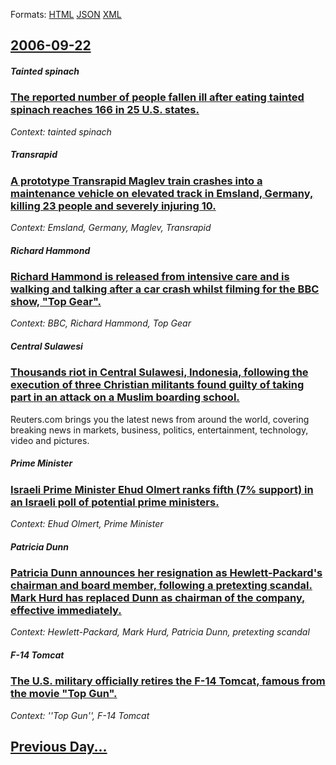 
Formats: [HTML](2006/09/22/index.html)  [JSON](2006/09/22/index.json)  [XML](2006/09/22/index.xml)  

## [2006-09-22](/news/2006/09/22/index.md)

##### Tainted spinach
### [ The reported number of people fallen ill after eating tainted spinach reaches 166 in 25 U.S. states. ](/news/2006/09/22/the-reported-number-of-people-fallen-ill-after-eating-tainted-spinach-reaches-166-in-25-u-s-states.md)
_Context: tainted spinach_

##### Transrapid
### [ A prototype Transrapid Maglev train crashes into a maintenance vehicle on elevated track in Emsland, Germany, killing 23 people and severely injuring 10. ](/news/2006/09/22/a-prototype-transrapid-maglev-train-crashes-into-a-maintenance-vehicle-on-elevated-track-in-emsland-germany-killing-23-people-and-severel.md)
_Context: Emsland, Germany, Maglev, Transrapid_

##### Richard Hammond
### [ Richard Hammond is released from intensive care and is walking and talking after a car crash whilst filming for the BBC show, "Top Gear". ](/news/2006/09/22/richard-hammond-is-released-from-intensive-care-and-is-walking-and-talking-after-a-car-crash-whilst-filming-for-the-bbc-show-top-gear.md)
_Context: BBC, Richard Hammond, Top Gear_

##### Central Sulawesi
### [ Thousands riot in Central Sulawesi, Indonesia, following the execution of three Christian militants found guilty of taking part in an attack on a Muslim boarding school. ](/news/2006/09/22/thousands-riot-in-central-sulawesi-indonesia-following-the-execution-of-three-christian-militants-found-guilty-of-taking-part-in-an-attac.md)
Reuters.com brings you the latest news from around the world, covering breaking news in markets, business, politics, entertainment, technology, video and pictures.

##### Prime Minister
### [ Israeli Prime Minister Ehud Olmert ranks fifth (7% support) in an Israeli poll of potential prime ministers. ](/news/2006/09/22/israeli-prime-minister-ehud-olmert-ranks-fifth-7-support-in-an-israeli-poll-of-potential-prime-ministers.md)
_Context: Ehud Olmert, Prime Minister_

##### Patricia Dunn
### [ Patricia Dunn announces her resignation as Hewlett-Packard's chairman and board member, following a pretexting scandal. Mark Hurd has replaced Dunn as chairman of the company, effective immediately. ](/news/2006/09/22/patricia-dunn-announces-her-resignation-as-hewlett-packard-s-chairman-and-board-member-following-a-pretexting-scandal-mark-hurd-has-repla.md)
_Context: Hewlett-Packard, Mark Hurd, Patricia Dunn, pretexting scandal_

##### F-14 Tomcat
### [ The U.S. military officially retires the F-14 Tomcat, famous from the movie "Top Gun". ](/news/2006/09/22/the-u-s-military-officially-retires-the-f-14-tomcat-famous-from-the-movie-top-gun.md)
_Context: ''Top Gun'', F-14 Tomcat_

## [Previous Day...](/news/2006/09/21/index.md)

